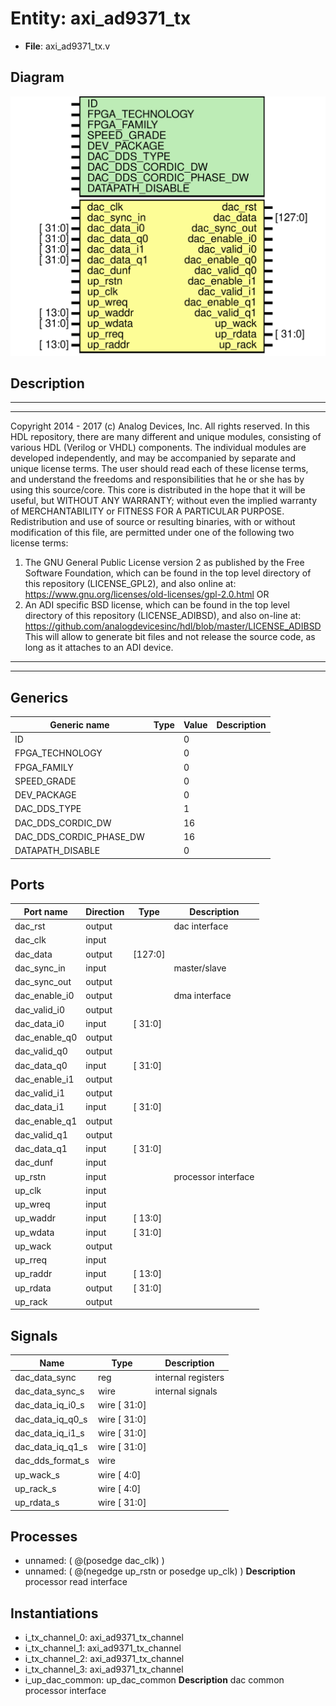 # Entity: axi_ad9371_tx

- **File**: axi_ad9371_tx.v
## Diagram

![Diagram](axi_ad9371_tx.svg "Diagram")
## Description

***************************************************************************
 ***************************************************************************
 Copyright 2014 - 2017 (c) Analog Devices, Inc. All rights reserved.
 In this HDL repository, there are many different and unique modules, consisting
 of various HDL (Verilog or VHDL) components. The individual modules are
 developed independently, and may be accompanied by separate and unique license
 terms.
 The user should read each of these license terms, and understand the
 freedoms and responsibilities that he or she has by using this source/core.
 This core is distributed in the hope that it will be useful, but WITHOUT ANY
 WARRANTY; without even the implied warranty of MERCHANTABILITY or FITNESS FOR
 A PARTICULAR PURPOSE.
 Redistribution and use of source or resulting binaries, with or without modification
 of this file, are permitted under one of the following two license terms:
   1. The GNU General Public License version 2 as published by the
      Free Software Foundation, which can be found in the top level directory
      of this repository (LICENSE_GPL2), and also online at:
      <https://www.gnu.org/licenses/old-licenses/gpl-2.0.html>
 OR
   2. An ADI specific BSD license, which can be found in the top level directory
      of this repository (LICENSE_ADIBSD), and also on-line at:
      https://github.com/analogdevicesinc/hdl/blob/master/LICENSE_ADIBSD
      This will allow to generate bit files and not release the source code,
      as long as it attaches to an ADI device.
 ***************************************************************************
 ***************************************************************************
 
## Generics

| Generic name            | Type | Value | Description |
| ----------------------- | ---- | ----- | ----------- |
| ID                      |      | 0     |             |
| FPGA_TECHNOLOGY         |      | 0     |             |
| FPGA_FAMILY             |      | 0     |             |
| SPEED_GRADE             |      | 0     |             |
| DEV_PACKAGE             |      | 0     |             |
| DAC_DDS_TYPE            |      | 1     |             |
| DAC_DDS_CORDIC_DW       |      | 16    |             |
| DAC_DDS_CORDIC_PHASE_DW |      | 16    |             |
| DATAPATH_DISABLE        |      | 0     |             |
## Ports

| Port name     | Direction | Type    | Description         |
| ------------- | --------- | ------- | ------------------- |
| dac_rst       | output    |         | dac interface       |
| dac_clk       | input     |         |                     |
| dac_data      | output    | [127:0] |                     |
| dac_sync_in   | input     |         | master/slave        |
| dac_sync_out  | output    |         |                     |
| dac_enable_i0 | output    |         | dma interface       |
| dac_valid_i0  | output    |         |                     |
| dac_data_i0   | input     | [ 31:0] |                     |
| dac_enable_q0 | output    |         |                     |
| dac_valid_q0  | output    |         |                     |
| dac_data_q0   | input     | [ 31:0] |                     |
| dac_enable_i1 | output    |         |                     |
| dac_valid_i1  | output    |         |                     |
| dac_data_i1   | input     | [ 31:0] |                     |
| dac_enable_q1 | output    |         |                     |
| dac_valid_q1  | output    |         |                     |
| dac_data_q1   | input     | [ 31:0] |                     |
| dac_dunf      | input     |         |                     |
| up_rstn       | input     |         | processor interface |
| up_clk        | input     |         |                     |
| up_wreq       | input     |         |                     |
| up_waddr      | input     | [ 13:0] |                     |
| up_wdata      | input     | [ 31:0] |                     |
| up_wack       | output    |         |                     |
| up_rreq       | input     |         |                     |
| up_raddr      | input     | [ 13:0] |                     |
| up_rdata      | output    | [ 31:0] |                     |
| up_rack       | output    |         |                     |
## Signals

| Name             | Type         | Description         |
| ---------------- | ------------ | ------------------- |
| dac_data_sync    | reg          | internal registers  |
| dac_data_sync_s  | wire         | internal signals    |
| dac_data_iq_i0_s | wire [ 31:0] |                     |
| dac_data_iq_q0_s | wire [ 31:0] |                     |
| dac_data_iq_i1_s | wire [ 31:0] |                     |
| dac_data_iq_q1_s | wire [ 31:0] |                     |
| dac_dds_format_s | wire         |                     |
| up_wack_s        | wire [  4:0] |                     |
| up_rack_s        | wire [  4:0] |                     |
| up_rdata_s       | wire [ 31:0] |                     |
## Processes
- unnamed: ( @(posedge dac_clk) )
- unnamed: ( @(negedge up_rstn or posedge up_clk) )
**Description**
processor read interface

## Instantiations

- i_tx_channel_0: axi_ad9371_tx_channel
- i_tx_channel_1: axi_ad9371_tx_channel
- i_tx_channel_2: axi_ad9371_tx_channel
- i_tx_channel_3: axi_ad9371_tx_channel
- i_up_dac_common: up_dac_common
**Description**
dac common processor interface

